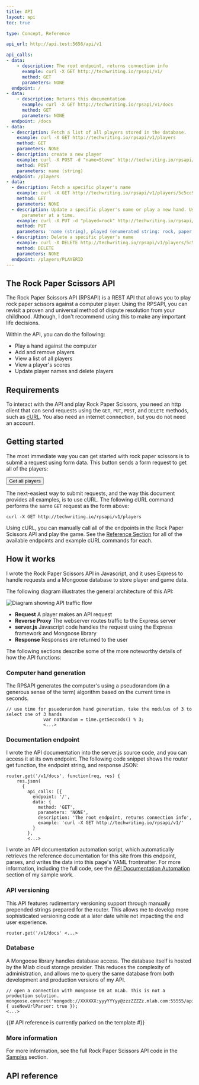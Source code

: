 ```yaml
---
title: API
layout: api
toc: true

type: Concept, Reference

api_url: http://api.test:5656/api/v1

api_calls:
- data:
    - description: The root endpoint, returns connection info
      example: curl -X GET http://techwriting.io/rpsapi/v1/
      method: GET
      parameters: NONE
  endpoint: /
- data:
    - description: Returns this documentation
      example: curl -X GET http://techwriting.io/rpsapi/v1/docs
      method: GET
      parameters: NONE
  endpoint: /docs
- data:
  - description: Fetch a list of all players stored in the database.
    example: curl -X GET http://techwriting.io/rpsapi/v1/players
    method: GET
    parameters: NONE
  - description: create a new player
    example: curl -X POST -d "name=Steve" http://techwriting.io/rpsapi/v1/players
    method: POST
    parameters: name (string)
  endpoint: /players
- data:
  - description: Fetch a specific player's name
    example: curl -X GET http://techwriting.io/rpsapi/v1/players/5c5cc956608ab82cb789da6b
    method: GET
    parameters: NONE
  - description: Update a specific player's name or play a new hand. Use only one
      parameter at a time.
    example: curl -X PUT -d "played=rock" http://techwriting.io/rpsapi/v1/players/5c5cc956608ab82cb789da6b
    method: PUT
    parameters: 'name (string), played (enumerated string: rock, paper, scissors)'
  - description: Delete a specific player's name
    example: curl -X DELETE http://techwriting.io/rpsapi/v1/players/5c5cc956608ab82cb789da6b
    method: DELETE
    parameters: NONE
  endpoint: /players/PLAYERID
---
```


## The Rock Paper Scissors API

The Rock Paper Scissors API (RPSAPI) is a REST API that allows you to play rock paper scissors against a computer player. Using the RPSAPI, you can revisit a proven and universal method of dispute resolution from your childhood. Although, I don't recommend using this to make any important life decisions.

Within the API, you can do the following:

* Play a hand against the computer
* Add and remove players
* View a list of all players
* View a player's scores
* Update player names and delete players

## Requirements

To interact with the API and play Rock Paper Scissors, you need an http client that can send requests using the `GET`, `PUT`, `POST`, and `DELETE` methods, such as [cURL](https://curl.haxx.se). You also need an internet connection, but you do not need an account.

## Getting started

The most immediate way you can get started with rock paper scissors is to submit a request using form data. This button sends a form request to get all of the players:

<form class="getPlayers" action="http://techwriting.io/rpsapi/v1/players/" method="get">
  <input class="getPlayersButton" type="submit" name="submit" value="Get all players"/>
</form>

The next-easiest way to submit requests, and the way this document provides all examples, is to use cURL. The following cURL command performs the same `GET` request as the form above:

    curl -X GET http://techwriting.io/rpsapi/v1/players

Using cURL, you can manually call all of the endpoints in the Rock Paper Scissors API and play the game. See the [Reference Section](#api-reference) for all of the available endpoints and example cURL commands for each.

## How it works

I wrote the Rock Paper Scissors API in Javascript, and it uses Express to handle requests and a Mongoose database to store player and game data.

The following diagram illustrates the general architecture of this API:

![Diagram showing API traffic flow](/img/traffic.png)

* **Request** A player makes an API request
* **Reverse Proxy** The webserver routes traffic to the Express server
* **server.js** Javascript code handles the request using the Express framework and Mongoose library
* **Response** Responses are returned to the user

The following sections describe some of the more noteworthy details of how the API functions:

### Computer hand generation

The RPSAPI generates the computer's using a pseudorandom (in a generous sense of the term) algorithm based on the current time in seconds.

```
// use time for psuedorandom hand generation, take the modulus of 3 to select one of 3 hands
              var notRandom = time.getSeconds() % 3;
              <...>
```

### Documentation endpoint

I wrote the API documentation into the server.js source code, and you can access it at its own endpoint. The following code snippet shows the router get function, the endpoint string, and response JSON:

```
router.get('/v1/docs', function(req, res) {
    res.json(
      {
        api_calls: [{
          endpoint: '/',
          data: {
            method: 'GET',
            parameters: 'NONE',
            description: 'The root endpoint, returns connection info',
            example: 'curl -X GET http://techwriting.io/rpsapi/v1/'
          }
        },
        <...>
```

I wrote an API documentation automation script, which automatically retrieves the reference documentation for this site from this endpoint, parses, and writes the data into this page's YAML frontmatter. For more information, including the full code, see the [API Documentation Automation](/sample-works/api-documentation-automation) section of my sample work.

### API versioning

This API features rudimentary versioning support through manually prepended strings prepared for the router. This allows me to develop more sophisticated versioning code at a later date while not impacting the end user experience.

```
router.get('/v1/docs' <...>
```

### Database

A Mongoose library handles database access. The database itself is hosted by the Mlab cloud storage provider. This reduces the complexity of administration, and allows me to query the same database from both development and production versions of my API.

```
// open a connection with mongoose DB at mLab. This is not a production solution.
mongoose.connect('mongodb://XXXXXX:yyyYYYyy@zzzZZZZz.mlab.com:55555/api', { useNewUrlParser: true });
<...>
```

{{# API reference is currently parked on the template #}}

### More information

For more information, see the full Rock Paper Scissors API code in the [Samples](/sample-works/rock-paper-scissors-api) section.

## API reference